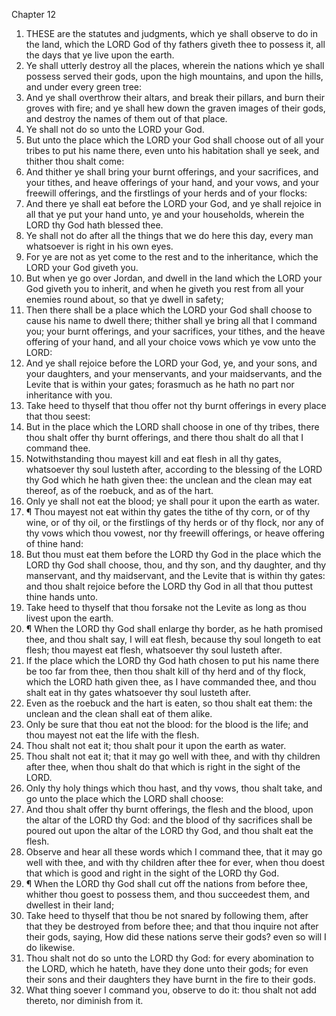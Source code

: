 

Chapter 12

1. THESE are the statutes and judgments, which ye shall observe to do in the land, which the LORD God of thy fathers giveth thee to possess it, all the days that ye live upon the earth.
2. Ye shall utterly destroy all the places, wherein the nations which ye shall possess served their gods, upon the high mountains, and upon the hills, and under every green tree:
3. And ye shall overthrow their altars, and break their pillars, and burn their groves with fire; and ye shall hew down the graven images of their gods, and destroy the names of them out of that place.
4. Ye shall not do so unto the LORD your God.
5. But unto the place which the LORD your God shall choose out of all your tribes to put his name there, even unto his habitation shall ye seek, and thither thou shalt come:
6. And thither ye shall bring your burnt offerings, and your sacrifices, and your tithes, and heave offerings of your hand, and your vows, and your freewill offerings, and the firstlings of your herds and of your flocks:
7. And there ye shall eat before the LORD your God, and ye shall rejoice in all that ye put your hand unto, ye and your households, wherein the LORD thy God hath blessed thee.
8. Ye shall not do after all the things that we do here this day, every man whatsoever is right in his own eyes.
9. For ye are not as yet come to the rest and to the inheritance, which the LORD your God giveth you.
10. But when ye go over Jordan, and dwell in the land which the LORD your God giveth you to inherit, and when he giveth you rest from all your enemies round about, so that ye dwell in safety;
11. Then there shall be a place which the LORD your God shall choose to cause his name to dwell there; thither shall ye bring all that I command you; your burnt offerings, and your sacrifices, your tithes, and the heave offering of your hand, and all your choice vows which ye vow unto the LORD:
12. And ye shall rejoice before the LORD your God, ye, and your sons, and your daughters, and your menservants, and your maidservants, and the Levite that is within your gates; forasmuch as he hath no part nor inheritance with you.
13. Take heed to thyself that thou offer not thy burnt offerings in every place that thou seest:
14. But in the place which the LORD shall choose in one of thy tribes, there thou shalt offer thy burnt offerings, and there thou shalt do all that I command thee.
15. Notwithstanding thou mayest kill and eat flesh in all thy gates, whatsoever thy soul lusteth after, according to the blessing of the LORD thy God which he hath given thee: the unclean and the clean may eat thereof, as of the roebuck, and as of the hart.
16. Only ye shall not eat the blood; ye shall pour it upon the earth as water.
17. ¶ Thou mayest not eat within thy gates the tithe of thy corn, or of thy wine, or of thy oil, or the firstlings of thy herds or of thy flock, nor any of thy vows which thou vowest, nor thy freewill offerings, or heave offering of thine hand:
18. But thou must eat them before the LORD thy God in the place which the LORD thy God shall choose, thou, and thy son, and thy daughter, and thy manservant, and thy maidservant, and the Levite that is within thy gates: and thou shalt rejoice before the LORD thy God in all that thou puttest thine hands unto.
19. Take heed to thyself that thou forsake not the Levite as long as thou livest upon the earth.
20. ¶ When the LORD thy God shall enlarge thy border, as he hath promised thee, and thou shalt say, I will eat flesh, because thy soul longeth to eat flesh; thou mayest eat flesh, whatsoever thy soul lusteth after.
21. If the place which the LORD thy God hath chosen to put his name there be too far from thee, then thou shalt kill of thy herd and of thy flock, which the LORD hath given thee, as I have commanded thee, and thou shalt eat in thy gates whatsoever thy soul lusteth after.
22. Even as the roebuck and the hart is eaten, so thou shalt eat them: the unclean and the clean shall eat of them alike.
23. Only be sure that thou eat not the blood: for the blood is the life; and thou mayest not eat the life with the flesh.
24. Thou shalt not eat it; thou shalt pour it upon the earth as water.
25. Thou shalt not eat it; that it may go well with thee, and with thy children after thee, when thou shalt do that which is right in the sight of the LORD.
26. Only thy holy things which thou hast, and thy vows, thou shalt take, and go unto the place which the LORD shall choose:
27. And thou shalt offer thy burnt offerings, the flesh and the blood, upon the altar of the LORD thy God: and the blood of thy sacrifices shall be poured out upon the altar of the LORD thy God, and thou shalt eat the flesh.
28. Observe and hear all these words which I command thee, that it may go well with thee, and with thy children after thee for ever, when thou doest that which is good and right in the sight of the LORD thy God.
29. ¶ When the LORD thy God shall cut off the nations from before thee, whither thou goest to possess them, and thou succeedest them, and dwellest in their land;
30. Take heed to thyself that thou be not snared by following them, after that they be destroyed from before thee; and that thou inquire not after their gods, saying, How did these nations serve their gods?  even so will I do likewise.
31. Thou shalt not do so unto the LORD thy God: for every abomination to the LORD, which he hateth, have they done unto their gods; for even their sons and their daughters they have burnt in the fire to their gods.
32. What thing soever I command you, observe to do it: thou shalt not add thereto, nor diminish from it.
